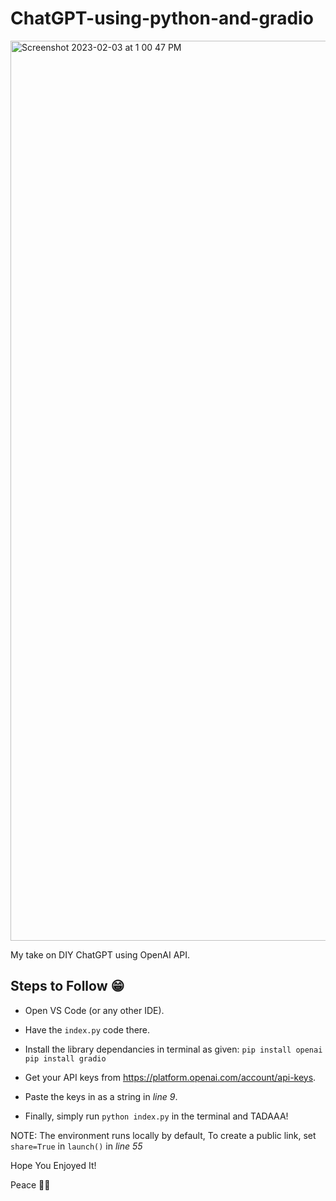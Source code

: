 # ChatGPT-using-python-and-gradio

<img width="1440" alt="Screenshot 2023-02-03 at 1 00 47 PM" src="https://user-images.githubusercontent.com/110219756/216539975-1fc5b614-5c24-4140-bb9c-c3b693ca33b8.png">

My take on DIY ChatGPT using OpenAI API.

## Steps to Follow 😁
  
  * Open VS Code (or any other IDE).
  
  * Have the ```index.py``` code there.
  
  * Install the library dependancies in terminal as given:
   ```pip install openai```
   ```pip install gradio```      
  
  * Get your API keys from https://platform.openai.com/account/api-keys.
  
  * Paste the keys in as a string in  *line 9*.
  
  * Finally, simply run ```python index.py``` in the terminal and TADAAA!

NOTE: The environment runs locally by default, To create a public link, set `share=True` in `launch()` in *line 55*

Hope You Enjoyed It!

Peace ✌🏻

